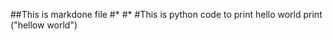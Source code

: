 ##This is markdone file
#*
#*
#This is python code to print hello world
print ("hellow world")
#
#
#







































